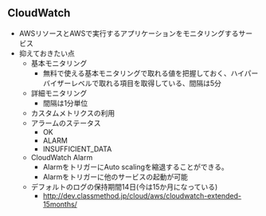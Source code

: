 ## CloudWatch
* AWSリソースとAWSで実行するアプリケーションをモニタリングするサービス
* 抑えておきたい点
  * 基本モニタリング
    * 無料で使える基本モニタリングで取れる値を把握しておく、ハイパーバイザーレベルで取れる項目を取得している、間隔は5分
  * 詳細モニタリング
    * 間隔は1分単位
  * カスタムメトリクスの利用
  * アラームのステータス
    * OK
    * ALARM
    * INSUFFICIENT_DATA
  * CloudWatch Alarm
    * AlarmをトリガーにAuto scalingを縮退することができる。
    * Alarmをトリガーに他のサービスの起動が可能
  * デフォルトのログの保持期間14日(今は15か月になっている)
    * http://dev.classmethod.jp/cloud/aws/cloudwatch-extended-15months/